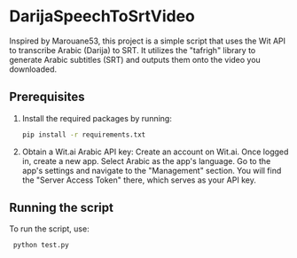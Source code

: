 # DarijaSpeechToSrtVideo

Inspired by Marouane53, this project is a simple script that uses the Wit API to transcribe Arabic (Darija) to SRT. It utilizes the "tafrigh" library to generate Arabic subtitles (SRT) and outputs them onto the video you downloaded.

## Prerequisites

1. Install the required packages by running:

   ```bash
   pip install -r requirements.txt
   
2. Obtain a Wit.ai Arabic API key:
        Create an account on Wit.ai.
        Once logged in, create a new app.
        Select Arabic as the app's language.
        Go to the app's settings and navigate to the "Management" section.
        You will find the "Server Access Token" there, which serves as your API key.

## Running the script

To run the script, use:
   ```bash
    python test.py

